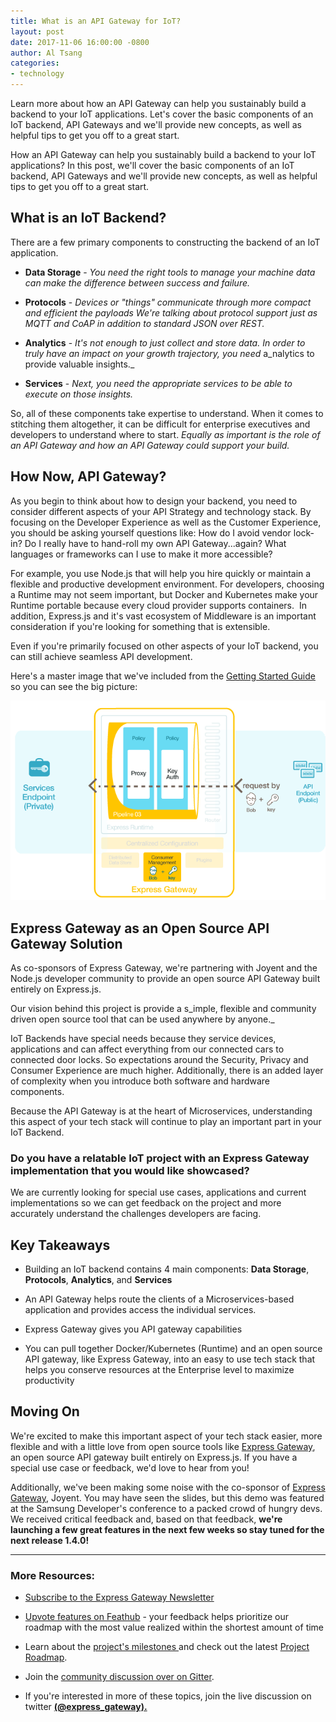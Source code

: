 ```yaml
---
title: What is an API Gateway for IoT?
layout: post
date: 2017-11-06 16:00:00 -0800
author: Al Tsang
categories:
- technology
---
```

Learn more about how an API Gateway can help you sustainably build a backend to your IoT applications. Let's cover the basic components of an IoT backend, API Gateways and we'll provide new concepts, as well as helpful tips to get you off to a great start.<!--excerpt-->

How an API Gateway can help you sustainably build a backend to your IoT applications? In this post, we'll cover the basic components of an IoT backend, API Gateways and we'll provide new concepts, as well as helpful tips to get you off to a great start.

## What is an IoT Backend?

There are a few primary components to constructing the backend of an IoT application.

* **Data Storage** - _You need the right tools to manage your machine data can make the difference between success and failure._

* **Protocols** - _Devices or "things" communicate through more compact and efficient the payloads We're talking about protocol support just as MQTT and CoAP in addition to standard JSON over REST._

* **Analytics** - _It's not enough to just collect and store data. In order to truly have an impact on your growth trajectory, you need_ a_nalytics to provide valuable insights._

* **Services** - _Next, you need the appropriate services to be able to execute on those insights._

So, all of these components take expertise to understand. When it comes to stitching them altogether, it can be difficult for enterprise executives and developers to understand where to start. _Equally as important is the role of an API Gateway and how an API Gateway could support your build._

## How Now, API Gateway?

As you begin to think about how to design your backend, you need to consider different aspects of your API Strategy and technology stack. By focusing on the Developer Experience as well as the Customer Experience, you should be asking yourself questions like: How do I avoid vendor lock-in? Do I really have to hand-roll my own API Gateway...again? What languages or frameworks can I use to make it more accessible?

For example, you use Node.js that will help you hire quickly or maintain a flexible and productive development environment. For developers, choosing a Runtime may not seem important, but Docker and Kubernetes make your Runtime portable because every cloud provider supports containers.  In addition, Express.js and it's vast ecosystem of Middleware is an important consideration if you're looking for something that is extensible.

Even if you're primarily focused on other aspects of your IoT backend, you can still achieve seamless API development.

Here's a master image that we've included from the [Getting Started Guide](http://www.express-gateway.io/getting-started/ "Express Gateway Getting Started Guide") so you can see the big picture:

![](/assets/img/secure-2.png)

## Express Gateway as an Open Source API Gateway Solution

As co-sponsors of Express Gateway, we're partnering with Joyent and the Node.js developer community to provide an open source API Gateway built entirely on Express.js.

Our vision behind this project is provide a s_imple, flexible and community driven open source tool that can be used anywhere by anyone._

IoT Backends have special needs because they service devices, applications and can affect everything from our connected cars to connected door locks. So expectations around the Security, Privacy and Consumer Experience are much higher. Additionally, there is an added layer of complexity when you introduce both software and hardware components.

Because the API Gateway is at the heart of Microservices, understanding this aspect of your tech stack will continue to play an important part in your IoT Backend.

### Do you have a relatable IoT project with an Express Gateway implementation that you would like showcased?

We are currently looking for special use cases, applications and current implementations so we can get feedback on the project and more accurately understand the challenges developers are facing.

## Key Takeaways

* Building an IoT backend contains 4 main components: **Data Storage**, **Protocols**, **Analytics**, and **Services**

* An API Gateway helps route the clients of a Microservices-based application and provides access the individual services.

* Express Gateway gives you API gateway capabilities

* You can pull together Docker/Kubernetes (Runtime) and an open source API gateway, like Express Gateway, into an easy to use tech stack that helps you conserve resources at the Enterprise level to maximize productivity

## Moving On

We're excited to make this important aspect of your tech stack easier, more flexible and with a little love from open source tools like [Express Gateway](http://www.express-gateway.io), an open source API gateway built entirely on Express.js. If you have a special use case or feedback, we'd love to hear from you!

Additionally, we've been making some noise with the co-sponsor of [Express Gateway](http://www.express-gateway.io), Joyent. You may have seen the slides, but this demo was featured at the Samsung Developer's conference to a packed crowd of hungry devs. We received critical feedback and, based on that feedback, **we're launching a few great features in the next few weeks so stay tuned for the next release 1.4.0!**

---

### **More Resources:**

* [Subscribe to the Express Gateway Newsletter](http://eepurl.com/cVOqd5 "Express Gateway Newsletter")

* [Upvote features on Feathub](https://feathub.com/ExpressGateway/express-gateway "Express Gateway on Feathub") - your feedback helps prioritize our roadmap with the most value realized within the shortest amount of time

* Learn about the [project's milestones ](https://github.com/ExpressGateway/express-gateway/milestones "Express Gateway Project Roadmap")and check out the latest [Project Roadmap](https://github.com/ExpressGateway/express-gateway/milestones "Express Gateway Project Roadmap").

* Join the [community discussion over on Gitter](https://gitter.im/ExpressGateway/express-gateway "Express Gateway Gitter Community").

* If you're interested in more of these topics, join the live discussion on twitter [**(@express_gateway).**](https://twitter.com/express_gateway)